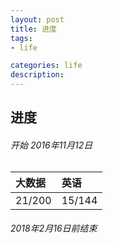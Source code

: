 ```yaml
---
layout: post
title: 进度
tags:
- life

categories: life
description:
---
```

## 进度
###### 开始 2016年11月12日
| 大数据 | 英语     |
| :------------- | :------------- |
| 21/200       | 15/144      |

###### 2018年2月16日前结束
